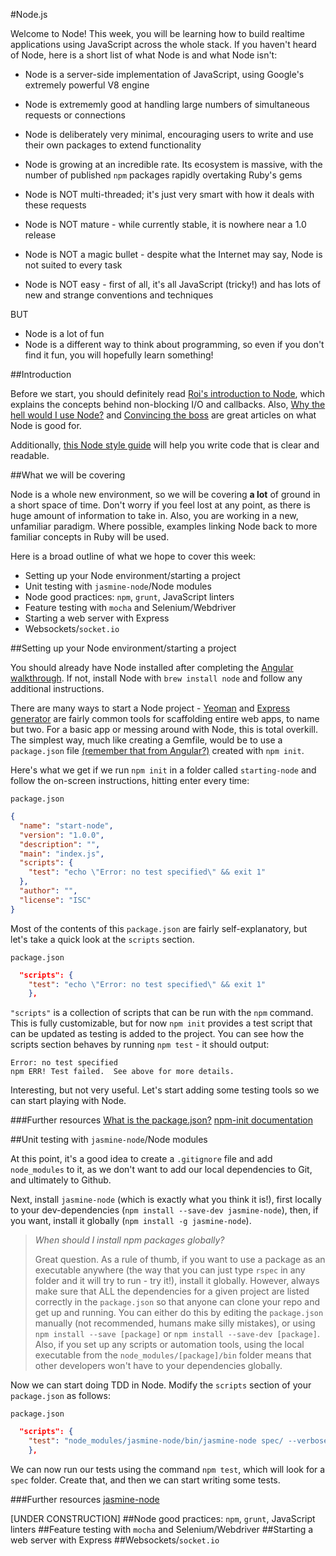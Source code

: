 #Node.js

Welcome to Node! This week, you will be learning how to build realtime applications using JavaScript across the whole stack. If you haven't heard of Node, here is a short list of what Node is and what Node isn't:

* Node is a server-side implementation of JavaScript, using Google's extremely powerful V8 engine  
* Node is extrememly good at handling large numbers of simultaneous requests or connections  
* Node is deliberately very minimal, encouraging users to write and use their own packages to extend functionality  
* Node is growing at an incredible rate. Its ecosystem is massive, with the number of published `npm` packages rapidly overtaking Ruby's gems  

* Node is NOT multi-threaded; it's just very smart with how it deals with these requests  
* Node is NOT mature - while currently stable, it is nowhere near a 1.0 release  
* Node is NOT a magic bullet - despite what the Internet may say, Node is not suited to every task  
* Node is NOT easy - first of all, it's all JavaScript (tricky!) and has lots of new and strange conventions and techniques  

BUT

* Node is a lot of fun  
* Node is a different way to think about programming, so even if you don't find it fun, you will hopefully learn something!  

##Introduction

Before we start, you should definitely read [Roi's introduction to Node](https://github.com/makersacademy/course/blob/master/pills/node.md), which explains the concepts behind non-blocking I/O and callbacks. Also, [Why the hell would I use Node?](http://www.toptal.com/nodejs/why-the-hell-would-i-use-node-js) and [Convincing the boss](http://nodeguide.com/convincing_the_boss.html) are great articles on what Node is good for. 

Additionally, [this Node style guide](https://github.com/felixge/node-style-guide) will help you write code that is clear and readable. 

##What we will be covering

Node is a whole new environment, so we will be covering __a lot__ of ground in a short space of time. Don't worry if you feel lost at any point, as there is huge amount of information to take in. Also, you are working in a new, unfamiliar paradigm. Where possible, examples linking Node back to more familiar concepts in Ruby will be used.

Here is a broad outline of what we hope to cover this week:

* Setting up your Node environment/starting a project
* Unit testing with `jasmine-node`/Node modules
* Node good practices: `npm`, `grunt`, JavaScript linters
* Feature testing with `mocha` and Selenium/Webdriver
* Starting a web server with Express
* Websockets/`socket.io`

##Setting up your Node environment/starting a project

You should already have Node installed after completing the [Angular walkthrough](https://github.com/makersacademy/Walkthroughs/blob/master/angularjs.md). If not, install Node with `brew install node` and follow any additional instructions. 

There are many ways to start a Node project - [Yeoman](http://yeoman.io/) and [Express generator](http://expressjs.com/starter/generator.html) are fairly common tools for scaffolding entire web apps, to name but two. For a basic app or messing around with Node, this is total overkill. The simplest way, much like creating a Gemfile, would be to use a `package.json` file [(remember that from Angular?)](https://github.com/makersacademy/Walkthroughs/blob/master/angularjs.md#setting-up-our-test-environment) created with `npm init`.

Here's what we get if we run `npm init` in a folder called `starting-node` and follow the on-screen instructions, hitting enter every time:  

`package.json`  
```json
{
  "name": "start-node",
  "version": "1.0.0",
  "description": "",
  "main": "index.js",
  "scripts": {
    "test": "echo \"Error: no test specified\" && exit 1"
  },
  "author": "",
  "license": "ISC"
}
```

Most of the contents of this `package.json` are fairly self-explanatory, but let's take a quick look at the `scripts` section.

`package.json`  
```json
  "scripts": {
    "test": "echo \"Error: no test specified\" && exit 1"
    },
```

`"scripts"` is a collection of scripts that can be run with the `npm` command. This is fully customizable, but for now `npm init` provides a test script that can be updated as testing is added to the project. You can see how the scripts section behaves by running `npm test` - it should output: 

```shell
Error: no test specified
npm ERR! Test failed.  See above for more details.
```

Interesting, but not very useful. Let's start adding some testing tools so we can start playing with Node.

###Further resources
[What is the package.json?](https://docs.nodejitsu.com/articles/getting-started/npm/what-is-the-file-package-json)
[npm-init documentation](https://www.npmjs.org/doc/cli/npm-init.html)

##Unit testing with `jasmine-node`/Node modules

At this point, it's a good idea to create a `.gitignore` file and add `node_modules` to it, as we don't want to add our local dependencies to Git, and ultimately to Github.

Next, install `jasmine-node` (which is exactly what you think it is!), first locally to your dev-dependencies (`npm install --save-dev jasmine-node`), then, if you want, install it globally (`npm install -g jasmine-node`).

> _When should I install npm packages globally?_
> 
> Great question. As a rule of thumb, if you want to use a package as an executable anywhere (the way that you can just type `rspec` in any folder and it will try to run - try it!), install it globally. However, always make sure that ALL the dependencies for a given project are listed correctly in the `package.json` so that anyone can clone your repo and get up and running. You can either do this by editing the `package.json` manually (not recommended, humans make silly mistakes), or using `npm install --save [package]` or `npm install --save-dev [package]`. Also, if you set up any scripts or automation tools, using the local executable from the `node_modules/[package]/bin` folder means that other developers won't have to your dependencies globally.

Now we can start doing TDD in Node. Modify the `scripts` section of your `package.json` as follows:

`package.json`  
```json
  "scripts": {
    "test": "node_modules/jasmine-node/bin/jasmine-node spec/ --verbose"
    },
```

We can now run our tests using the command `npm test`, which will look for a `spec` folder. Create that, and then we can start writing some tests.

###Further resources
[jasmine-node](https://github.com/mhevery/jasmine-node)








[UNDER CONSTRUCTION]
##Node good practices: `npm`, `grunt`, JavaScript linters
##Feature testing with `mocha` and Selenium/Webdriver
##Starting a web server with Express
##Websockets/`socket.io`

